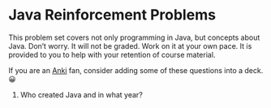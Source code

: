 # Java Reinforcement Problems

This problem set covers not only programming in Java, but concepts about Java. Don’t worry. It will not be graded. Work on it at your own pace. It is provided to you to help with your retention of course material.

If you are an [Anki](https://apps.ankiweb.net/) fan, consider adding some of these questions into a deck. 😀

1. Who created Java and in what year?
